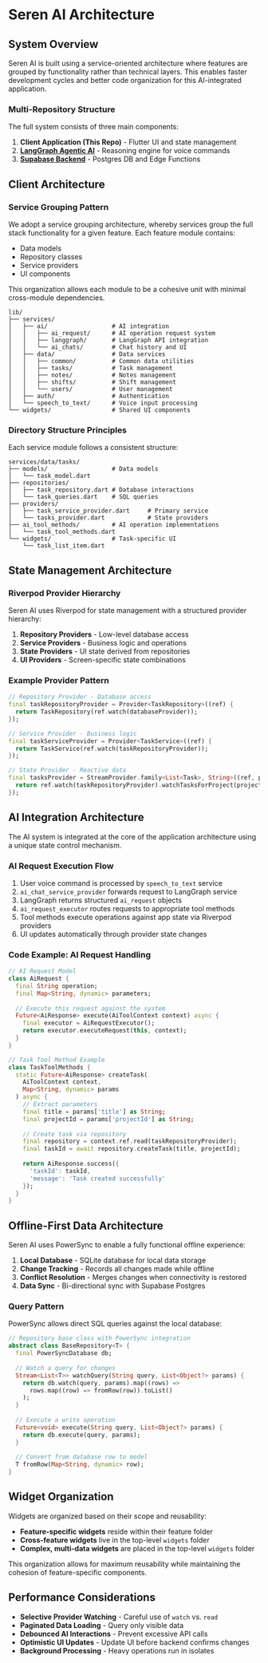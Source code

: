 # Seren AI Architecture

## System Overview

Seren AI is built using a service-oriented architecture where features are grouped by functionality rather than technical layers. This enables faster development cycles and better code organization for this AI-integrated application.

### Multi-Repository Structure

The full system consists of three main components:

1. **Client Application (This Repo)** - Flutter UI and state management
2. **[LangGraph Agentic AI](https://github.com/fjnoyp/seren-ai-langgraph)** - Reasoning engine for voice commands
3. **[Supabase Backend](https://github.com/fjnoyp/seren_ai_supabase)** - Postgres DB and Edge Functions

## Client Architecture

### Service Grouping Pattern

We adopt a service grouping architecture, whereby services group the full stack functionality for a given feature. Each feature module contains:

- Data models
- Repository classes
- Service providers
- UI components

This organization allows each module to be a cohesive unit with minimal cross-module dependencies.

```
lib/
├── services/
│   ├── ai/                  # AI integration
│   │   ├── ai_request/      # AI operation request system
│   │   ├── langgraph/       # LangGraph API integration
│   │   └── ai_chats/        # Chat history and UI
│   ├── data/                # Data services
│   │   ├── common/          # Common data utilities
│   │   ├── tasks/           # Task management
│   │   ├── notes/           # Notes management
│   │   ├── shifts/          # Shift management
│   │   └── users/           # User management
│   ├── auth/                # Authentication
│   └── speech_to_text/      # Voice input processing
└── widgets/                 # Shared UI components
```

### Directory Structure Principles

Each service module follows a consistent structure:

```
services/data/tasks/
├── models/                  # Data models
│   └── task_model.dart
├── repositories/
│   ├── task_repository.dart # Database interactions
│   └── task_queries.dart    # SQL queries
├── providers/
│   ├── task_service_provider.dart     # Primary service
│   └── tasks_provider.dart            # State providers
├── ai_tool_methods/         # AI operation implementations
│   └── task_tool_methods.dart
└── widgets/                 # Task-specific UI
    └── task_list_item.dart
```

## State Management Architecture

### Riverpod Provider Hierarchy

Seren AI uses Riverpod for state management with a structured provider hierarchy:

1. **Repository Providers** - Low-level database access
2. **Service Providers** - Business logic and operations
3. **State Providers** - UI state derived from repositories
4. **UI Providers** - Screen-specific state combinations

### Example Provider Pattern

```dart
// Repository Provider - Database access
final taskRepositoryProvider = Provider<TaskRepository>((ref) {
  return TaskRepository(ref.watch(databaseProvider));
});

// Service Provider - Business logic
final taskServiceProvider = Provider<TaskService>((ref) {
  return TaskService(ref.watch(taskRepositoryProvider));
});

// State Provider - Reactive data
final tasksProvider = StreamProvider.family<List<Task>, String>((ref, projectId) {
  return ref.watch(taskRepositoryProvider).watchTasksForProject(projectId);
});
```

## AI Integration Architecture

The AI system is integrated at the core of the application architecture using a unique state control mechanism.

### AI Request Execution Flow

1. User voice command is processed by `speech_to_text` service
2. `ai_chat_service_provider` forwards request to LangGraph service
3. LangGraph returns structured `ai_request` objects
4. `ai_request_executor` routes requests to appropriate tool methods
5. Tool methods execute operations against app state via Riverpod providers
6. UI updates automatically through provider state changes

### Code Example: AI Request Handling

```dart
// AI Request Model
class AiRequest {
  final String operation;
  final Map<String, dynamic> parameters;
  
  // Execute this request against the system
  Future<AiResponse> execute(AiToolContext context) async {
    final executor = AiRequestExecutor();
    return executor.executeRequest(this, context);
  }
}

// Task Tool Method Example
class TaskToolMethods {
  static Future<AiResponse> createTask(
    AiToolContext context, 
    Map<String, dynamic> params
  ) async {
    // Extract parameters
    final title = params['title'] as String;
    final projectId = params['projectId'] as String;
    
    // Create task via repository
    final repository = context.ref.read(taskRepositoryProvider);
    final taskId = await repository.createTask(title, projectId);
    
    return AiResponse.success({
      'taskId': taskId,
      'message': 'Task created successfully'
    });
  }
}
```

## Offline-First Data Architecture

Seren AI uses PowerSync to enable a fully functional offline experience:

1. **Local Database** - SQLite database for local data storage
2. **Change Tracking** - Records all changes made while offline
3. **Conflict Resolution** - Merges changes when connectivity is restored
4. **Data Sync** - Bi-directional sync with Supabase Postgres

### Query Pattern

PowerSync allows direct SQL queries against the local database:

```dart
// Repository base class with PowerSync integration
abstract class BaseRepository<T> {
  final PowerSyncDatabase db;
  
  // Watch a query for changes
  Stream<List<T>> watchQuery(String query, List<Object?> params) {
    return db.watch(query, params).map((rows) => 
      rows.map((row) => fromRow(row)).toList()
    );
  }
  
  // Execute a write operation
  Future<void> execute(String query, List<Object?> params) {
    return db.execute(query, params);
  }
  
  // Convert from database row to model
  T fromRow(Map<String, dynamic> row);
}
```

## Widget Organization

Widgets are organized based on their scope and reusability:

- **Feature-specific widgets** reside within their feature folder
- **Cross-feature widgets** live in the top-level `widgets` folder
- **Complex, multi-data widgets** are placed in the top-level `widgets` folder

This organization allows for maximum reusability while maintaining the cohesion of feature-specific components.

## Performance Considerations

- **Selective Provider Watching** - Careful use of `watch` vs. `read`
- **Paginated Data Loading** - Query only visible data
- **Debounced AI Interactions** - Prevent excessive API calls
- **Optimistic UI Updates** - Update UI before backend confirms changes
- **Background Processing** - Heavy operations run in isolates
